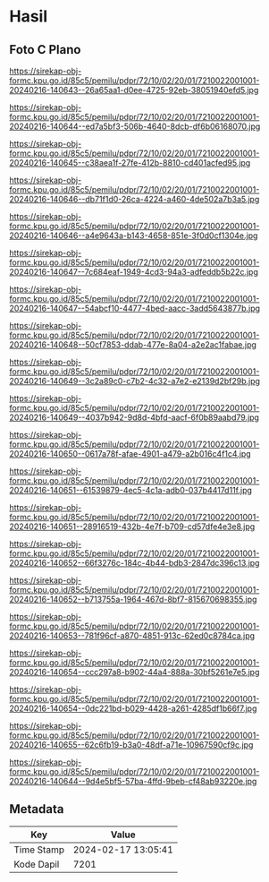 # Hasil

## Foto C Plano

https://sirekap-obj-formc.kpu.go.id/85c5/pemilu/pdpr/72/10/02/20/01/7210022001001-20240216-140643--26a65aa1-d0ee-4725-92eb-38051940efd5.jpg

https://sirekap-obj-formc.kpu.go.id/85c5/pemilu/pdpr/72/10/02/20/01/7210022001001-20240216-140644--ed7a5bf3-506b-4640-8dcb-df6b06168070.jpg

https://sirekap-obj-formc.kpu.go.id/85c5/pemilu/pdpr/72/10/02/20/01/7210022001001-20240216-140645--c38aea1f-27fe-412b-8810-cd401acfed95.jpg

https://sirekap-obj-formc.kpu.go.id/85c5/pemilu/pdpr/72/10/02/20/01/7210022001001-20240216-140646--db71f1d0-26ca-4224-a460-4de502a7b3a5.jpg

https://sirekap-obj-formc.kpu.go.id/85c5/pemilu/pdpr/72/10/02/20/01/7210022001001-20240216-140646--a4e9643a-b143-4658-851e-3f0d0cf1304e.jpg

https://sirekap-obj-formc.kpu.go.id/85c5/pemilu/pdpr/72/10/02/20/01/7210022001001-20240216-140647--7c684eaf-1949-4cd3-94a3-adfeddb5b22c.jpg

https://sirekap-obj-formc.kpu.go.id/85c5/pemilu/pdpr/72/10/02/20/01/7210022001001-20240216-140647--54abcf10-4477-4bed-aacc-3add5643877b.jpg

https://sirekap-obj-formc.kpu.go.id/85c5/pemilu/pdpr/72/10/02/20/01/7210022001001-20240216-140648--50cf7853-ddab-477e-8a04-a2e2ac1fabae.jpg

https://sirekap-obj-formc.kpu.go.id/85c5/pemilu/pdpr/72/10/02/20/01/7210022001001-20240216-140649--3c2a89c0-c7b2-4c32-a7e2-e2139d2bf29b.jpg

https://sirekap-obj-formc.kpu.go.id/85c5/pemilu/pdpr/72/10/02/20/01/7210022001001-20240216-140649--4037b942-9d8d-4bfd-aacf-6f0b89aabd79.jpg

https://sirekap-obj-formc.kpu.go.id/85c5/pemilu/pdpr/72/10/02/20/01/7210022001001-20240216-140650--0617a78f-afae-4901-a479-a2b016c4f1c4.jpg

https://sirekap-obj-formc.kpu.go.id/85c5/pemilu/pdpr/72/10/02/20/01/7210022001001-20240216-140651--61539879-4ec5-4c1a-adb0-037b4417d11f.jpg

https://sirekap-obj-formc.kpu.go.id/85c5/pemilu/pdpr/72/10/02/20/01/7210022001001-20240216-140651--28916519-432b-4e7f-b709-cd57dfe4e3e8.jpg

https://sirekap-obj-formc.kpu.go.id/85c5/pemilu/pdpr/72/10/02/20/01/7210022001001-20240216-140652--66f3276c-184c-4b44-bdb3-2847dc396c13.jpg

https://sirekap-obj-formc.kpu.go.id/85c5/pemilu/pdpr/72/10/02/20/01/7210022001001-20240216-140652--b713755a-1964-467d-8bf7-815670698355.jpg

https://sirekap-obj-formc.kpu.go.id/85c5/pemilu/pdpr/72/10/02/20/01/7210022001001-20240216-140653--781f96cf-a870-4851-913c-62ed0c8784ca.jpg

https://sirekap-obj-formc.kpu.go.id/85c5/pemilu/pdpr/72/10/02/20/01/7210022001001-20240216-140654--ccc297a8-b902-44a4-888a-30bf5261e7e5.jpg

https://sirekap-obj-formc.kpu.go.id/85c5/pemilu/pdpr/72/10/02/20/01/7210022001001-20240216-140654--0dc221bd-b029-4428-a261-4285df1b66f7.jpg

https://sirekap-obj-formc.kpu.go.id/85c5/pemilu/pdpr/72/10/02/20/01/7210022001001-20240216-140655--62c6fb19-b3a0-48df-a71e-10967590cf9c.jpg

https://sirekap-obj-formc.kpu.go.id/85c5/pemilu/pdpr/72/10/02/20/01/7210022001001-20240216-140644--9d4e5bf5-57ba-4ffd-9beb-cf48ab93220e.jpg


## Metadata

| Key        | Value               |
| ---------- | ------------------- |
| Time Stamp | 2024-02-17 13:05:41 |
| Kode Dapil | 7201                |



